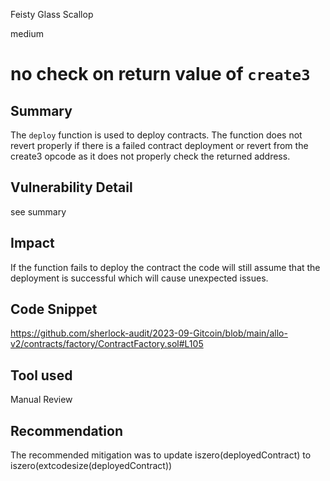 Feisty Glass Scallop

medium

# no check on return value of `create3`
## Summary
The `deploy` function is used to deploy contracts. The function does not revert properly if there is a failed contract deployment or revert from the create3 opcode as it does not properly check the returned address.

## Vulnerability Detail
see summary

## Impact
If the function fails to deploy the contract the code will still assume that the deployment is successful which will cause unexpected issues.

## Code Snippet
https://github.com/sherlock-audit/2023-09-Gitcoin/blob/main/allo-v2/contracts/factory/ContractFactory.sol#L105

## Tool used

Manual Review

## Recommendation
The recommended mitigation was to update iszero(deployedContract) to iszero(extcodesize(deployedContract))
